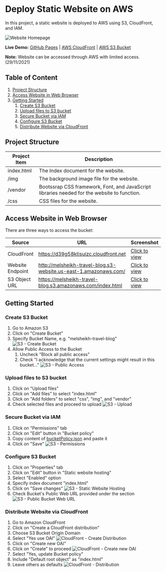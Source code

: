 # Deploy Static Website on AWS

In this project, a static website is deployed to AWS using S3, CloudFront, and IAM.

![Website Homepage](docs/images/website-homepage.png)

**Live Demo:** [GitHub Pages](https://sasa94s.github.io/deploy-a-static-website-on-aws) | [AWS CloudFront](https://d39g58ktisuizc.cloudfront.net) | [AWS S3 Bucket](https://melsheikh-travel-blog.s3.amazonaws.com/index.html)

**Note:** Website can be accessed through AWS with limited access. (29/11/2021)

## Table of Content
1. [Project Structure](#project-structure)
2. [Access Website in Web Browser](#access-website-in-web-browser)
3. [Getting Started](#getting-started)
   1. [Create S3 Bucket](#create-s3-bucket)
   2. [Upload files to S3 bucket](#upload-files-to-s3-bucket)
   3. [Secure Bucket via IAM](#secure-bucket-via-iam)
   4. [Configure S3 Bucket](#configure-s3-bucket)
   5. [Distribute Website via CloudFront](#distribute-website-via-cloudfront)

## Project Structure

| Project Item | Description                                                                                 |
|--------------|---------------------------------------------------------------------------------------------|
| index.html   | The Index document for the website.                                                         |
| /img         | The background image file for the website.                                                  |
| /vendor      | Bootssrap CSS framework, Font, and JavaScript libraries needed for the website to function. |
| /css         | CSS files for the website.                                                                  |

## Access Website in Web Browser

There are three ways to access the bucket:

|Source|URL|Screenshot
|---|---|---
|CloudFront|https://d39g58ktisuizc.cloudfront.net|[Click to view](docs/images/web-home-cloudfront.png)
|Website Endpoint|http://melsheikh-travel-blog.s3-website.us-east-1.amazonaws.com/|[Click to view](docs/images/web-home-endpoint.png)
|S3 Object URL|https://melsheikh-travel-blog.s3.amazonaws.com/index.html|[Click to view](docs/images/web-home-s3.png)

## Getting Started

### Create S3 Bucket
1. Go to Amazon S3
2. Click on "Create Bucket"
3. Specify Bucket Name, e.g. "melsheikh-travel-blog"
![S3 - Create Bucket](docs/images/s3-createbucket.png)
4. Allow Public Access to the Bucket
   1. Uncheck "Block all public access"
   2. Check "I acknowledge that the current settings might result in this bucket..."
   ![S3 - Public Access](docs/images/s3-publicaccess.png)

### Upload files to S3 bucket
1. Click on "Upload files"
2. Click on "Add files" to select "index.html"
3. Click on "Add folders" to select "css", "img", and "vendor"
4. Check selected files and proceed to upload
![S3 - Upload](docs/images/s3-upload.png)

### Secure Bucket via IAM
1. Click on "Permissions" tab
2. Click on "Edit" button in "Bucket policy"
3. Copy content of [bucketPolicy.json](docs/bucketPolicy.json) and paste it
4. Click on "Save"
![S3 - Permissions](docs/images/s3-permissions.png)

### Configure S3 Bucket
1. Click on "Properties" tab
2. Click on "Edit" button in "Static website hosting"
3. Select "Enabled" option
4. Specify index document "index.html"
5. Click on "Save changes"
![S3 - Static Website Hosting](docs/images/s3-staticwebhosting.png)
6. Check Bucket's Public Web URL provided under the section
![S3 - Public Bucket Web URL](docs/images/s3-publicbucketurl.png)

### Distribute Website via CloudFront
1. Go to Amazon CloudFront
2. Click on "Create a CloudFront distribution"
3. Choose S3 Bucket Origin Domain
4. Select "Yes use OAI"
![CloudFront - Create Distribution](docs/images/cloudfront-createdistribution.png)
5. Click on "Create new OAI"
6. Click on "Create" to proceed
![CloudFront - Create new OAI](docs/images/cloudfront-createnewoai.png)
7. Select "Yes, update Bucket policy"
8. Include "Default root object" as "index.html"
9. Leave others as defaults
![CloudFront - Distribution](docs/images/cloudfront-distribution.png)
